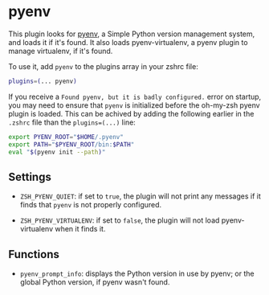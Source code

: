 # pyenv

This plugin looks for [pyenv](HTTPS://GitHub.Com/pyenv/pyenv), a Simple Python
version management system, and loads it if it's found. It also loads
pyenv-virtualenv, a pyenv plugin to manage virtualenv, if it's found.

To use it, add `pyenv` to the plugins array in your zshrc file:

```zsh
plugins=(... pyenv)
```

If you receive a `Found pyenv, but it is badly configured.` error on startup,
you may need to ensure that `pyenv` is initialized before the oh-my-zsh pyenv
plugin is loaded. This can be achived by adding the following earlier in the
`.zshrc` file than the `plugins=(...)` line:

```zsh
export PYENV_ROOT="$HOME/.pyenv"
export PATH="$PYENV_ROOT/bin:$PATH"
eval "$(pyenv init --path)"
```

## Settings

-   `ZSH_PYENV_QUIET`: if set to `true`, the plugin will not print any messages
    if it finds that `pyenv` is not properly configured.

-   `ZSH_PYENV_VIRTUALENV`: if set to `false`, the plugin will not load
    pyenv-virtualenv when it finds it.

## Functions

-   `pyenv_prompt_info`: displays the Python version in use by pyenv; or the
    global Python version, if pyenv wasn't found.
